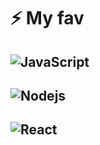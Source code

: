 # ⚡ My fav
## ![JavaScript](https://img.shields.io/badge/-JavaScript-F0F8FF?style=flat-square&logo=javascript)
## ![Nodejs](https://img.shields.io/badge/-Nodejs-F0F8FF?style=flat-square&logo=Node.js)
## ![React](https://img.shields.io/badge/-React-F0F8FF?style=flat-square&logo=react)

<br/>



